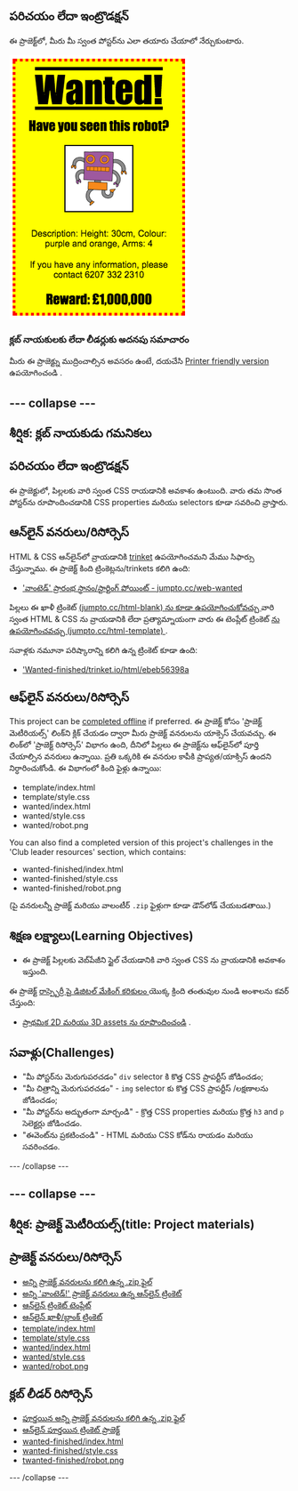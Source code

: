 ## పరిచయం లేదా ఇంట్రొడక్షన్

ఈ ప్రాజెక్ట్‌లో, మీరు మీ స్వంత పోస్టర్‌ను ఎలా తయారు చేయాలో నేర్చుకుంటారు.

![స్క్రీన్ షాట్](images/wanted-final.png)

### క్లబ్ నాయకులకు లేదా లీడర్లుకు అదనపు సమాచారం

మీరు ఈ ప్రాజెక్ట్ను ముద్రించాల్సిన అవసరం ఉంటే, దయచేసి [Printer friendly version](https://projects.raspberrypi.org/en/projects/wanted/print) ఉపయోగించండి .

## \--- collapse \---

## శీర్షిక: క్లబ్ నాయకుడు గమనికలు

## పరిచయం లేదా ఇంట్రొడక్షన్

ఈ ప్రాజెక్టులో, పిల్లలకు వారి స్వంత CSS రాయడానికి అవకాశం ఉంటుంది. వారు తమ సొంత పోస్టర్‌ను రూపొందించడానికి CSS properties మరియు selectors కూడా సవరించి వ్రాస్తారు.

## ఆన్‌లైన్ వనరులు/రిసోర్సెస్

HTML & CSS ఆన్‌లైన్‌లో వ్రాయడానికి [trinket](https://trinket.io/) ఉపయోగించమని మేము సిఫార్సు చేస్తున్నాము. ఈ ప్రాజెక్ట్ కింది ట్రింకెట్లను/trinkets కలిగి ఉంది:

* ['వాంటెడ్' ప్రారంభ స్థానం/స్టార్టింగ్ పోయింట్ - jumpto.cc/web-wanted](http://jumpto.cc/web-wanted)

పిల్లలు ఈ ఖాళీ ట్రింకెట్ [ (jumpto.cc/html-blank) ను కూడా ఉపయోగించుకోవచ్చు ](http://jumpto.cc/html-blank) వారి స్వంత HTML & CSS ను వ్రాయడానికి లేదా ప్రత్యామ్నాయంగా వారు ఈ టెంప్లేట్ ట్రింకెట్ [ ను ఉపయోగించవచ్చు (jumpto.cc/html-template) ](http://jumpto.cc/html-template) .

సవాళ్లకు నమూనా పరిష్కారాన్ని కలిగి ఉన్న ట్రింకెట్ కూడా ఉంది:

* ['Wanted-finished/trinket.io/html/ebeb56398a](https://trinket.io/html/ebeb56398a)

## ఆఫ్‌లైన్ వనరులు/రిసోర్సెస్

This project can be [completed offline](https://rpf.io/html-offline) if preferred. ఈ ప్రాజెక్ట్ కోసం 'ప్రాజెక్ట్ మెటీరియల్స్' లింక్‌ని క్లిక్ చేయడం ద్వారా మీరు ప్రాజెక్ట్ వనరులను యాక్సెస్ చేయవచ్చు. ఈ లింక్‌లో 'ప్రాజెక్ట్ రిసోర్సెస్' విభాగం ఉంది, దీనిలో పిల్లలు ఈ ప్రాజెక్ట్‌ను ఆఫ్‌లైన్‌లో పూర్తి చేయాల్సిన వనరులు ఉన్నాయి. ప్రతి ఒక్కరికి ఈ వనరుల కాపీకి ప్రాప్యత/యాక్సిస్ ఉందని నిర్ధారించుకోండి. ఈ విభాగంలో కింది ఫైళ్లు ఉన్నాయి:

* template/index.html
* template/style.css
* wanted/index.html
* wanted/style.css
* wanted/robot.png

You can also find a completed version of this project's challenges in the 'Club leader resources' section, which contains:

* wanted-finished/index.html
* wanted-finished/style.css
* wanted-finished/robot.png

(పై వనరులన్నీ ప్రాజెక్ట్ మరియు వాలంటీర్ ` .zip ` ఫైళ్లుగా కూడా డౌన్‌లోడ్ చేయబడతాయి.)

## శిక్షణ లక్ష్యాలు(Learning Objectives)

* ఈ ప్రాజెక్ట్ పిల్లలకు వెబ్‌పేజీని స్టైల్ చేయడానికి వారి స్వంత CSS ను వ్రాయడానికి అవకాశం ఇస్తుంది.

ఈ ప్రాజెక్ట్ [ రాస్ప్బెర్రీ పై డిజిటల్ మేకింగ్ కరికులం ](http://rpf.io/curriculum) యొక్క క్రింది తంతువుల నుండి అంశాలను కవర్ చేస్తుంది:

* [ ప్రాథమిక 2D మరియు 3D assets ను రూపొందించండి](https://www.raspberrypi.org/curriculum/design/creator) .

## సవాళ్లు(Challenges)

* "మీ పోస్టర్‌ను మెరుగుపరచడం" `div` selector కి కొత్త CSS ప్రాపర్టీస్ జోడించడం;
* "మీ చిత్రాన్ని మెరుగుపరచడం" - `img` selector కు కొత్త CSS ప్రాపర్టీస్ /లక్షణాలను జోడించడం;
* "మీ పోస్టర్‌ను అద్భుతంగా మార్చండి" - క్రొత్త CSS properties మరియు క్రొత్త `h3` and `p` సెలెక్టర్లు జోడించడం.
* "ఈవెంట్‌ను ప్రకటించండి" - HTML మరియు CSS కోడ్‌ను రాయడం మరియు సవరించడం.

\--- /collapse \---

## \--- collapse \---

## శీర్షిక: ప్రాజెక్ట్ మెటీరియల్స్(title: Project materials)

## ప్రాజెక్ట్ వనరులు/రిసోర్సెస్

* [అన్ని ప్రాజెక్ట్ వనరులను కలిగి ఉన్న .zip ఫైల్](https://rpf.io/p/en/wanted-go)
* [ అన్ని 'వాంటెడ్!' ప్రాజెక్ట్ వనరులు ఉన్న ఆన్‌లైన్ ట్రింకెట్](http://jumpto.cc/web-wanted)
* [ఆన్‌లైన్ ట్రింకెట్ టెంప్లేట్](http://jumpto.cc/trinket-template)
* [ఆన్‌లైన్ ఖాళీ/బ్లాంక్ ట్రింకెట్](http://jumpto.cc/trinket-blank)
* [template/index.html](resources/template-index.html)
* [template/style.css](resources/template-style.css)
* [wanted/index.html](resources/wanted-index.html)
* [wanted/style.css](resources/wanted-style.css)
* [wanted/robot.png](resources/wanted-robot.png)

## క్లబ్ లీడర్ రిసోర్సెస్

* [పూర్తయిన అన్ని ప్రాజెక్ట్ వనరులను కలిగి ఉన్న .zip ఫైల్](https://rpf.io/p/en/wanted-go)
* [ఆన్‌లైన్ పూర్తయిన ట్రింకెట్ ప్రాజెక్ట్](https://trinket.io/html/ebeb56398a)
* [wanted-finished/index.html](resources/wanted-finished-index.html)
* [wanted-finished/style.css](resources/wanted-finished-style.css)
* [twanted-finished/robot.png](resources/twanted-finished-robot.png)

\--- /collapse \---